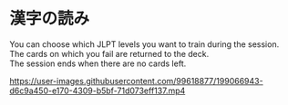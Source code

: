 # 漢字の読み

You can choose which JLPT levels you want to train during the session.<br>
The cards on which you fail are returned to the deck.<br>
The session ends when there are no cards left.

https://user-images.githubusercontent.com/99618877/199066943-d6c9a450-e170-4309-b5bf-71d073eff137.mp4

